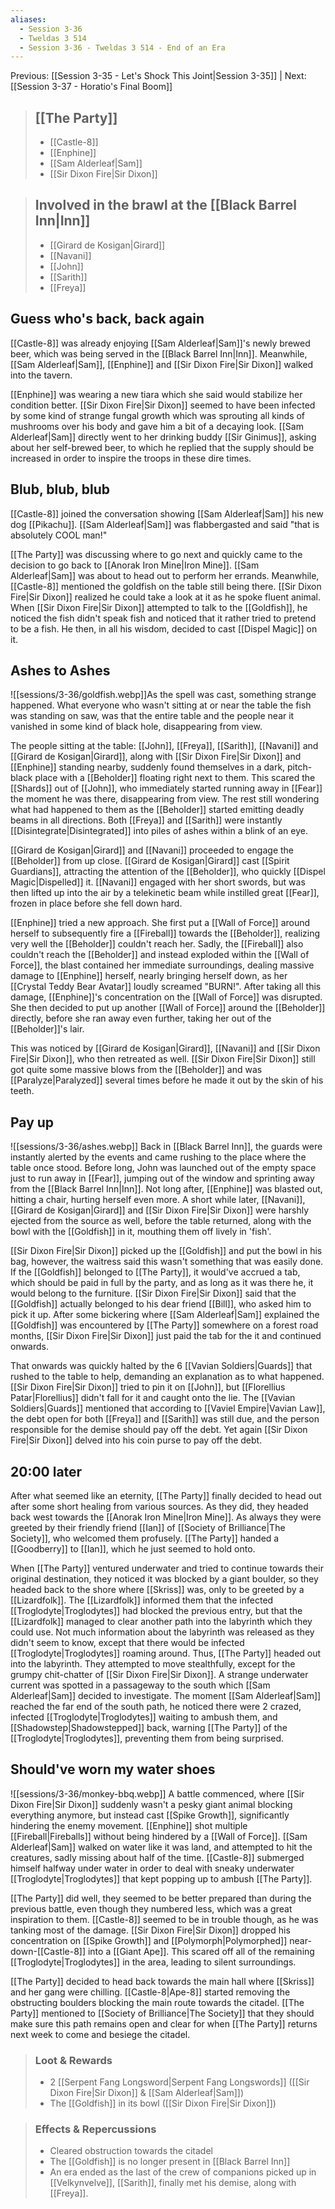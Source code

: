 ```yaml
---
aliases:
  - Session 3-36
  - Tweldas 3 514
  - Session 3-36 - Tweldas 3 514 - End of an Era
---
```

Previous: [[Session 3-35 - Let's Shock This Joint|Session 3-35]] | Next: [[Session 3-37 - Horatio's Final Boom]]

> ## [[The Party]]
>
> - [[Castle-8]]
> - [[Enphine]]
> - [[Sam Alderleaf|Sam]]
> - [[Sir Dixon Fire|Sir Dixon]]

> ## Involved in the brawl at the [[Black Barrel Inn|Inn]]
>
> - [[Girard de Kosigan|Girard]]
> - [[Navani]]
> - [[John]]
> - [[Sarith]]
> - [[Freya]]
## Guess who's back, back again
[[Castle-8]] was already enjoying [[Sam Alderleaf|Sam]]'s newly brewed beer, which was being served in the [[Black Barrel Inn|Inn]]. Meanwhile, [[Sam Alderleaf|Sam]], [[Enphine]] and [[Sir Dixon Fire|Sir Dixon]] walked into the tavern.

[[Enphine]] was wearing a new tiara which she said would stabilize her condition better. [[Sir Dixon Fire|Sir Dixon]] seemed to have been infected by some kind of strange fungal growth which was sprouting all kinds of mushrooms over his body and gave him a bit of a decaying look. [[Sam Alderleaf|Sam]] directly went to her drinking buddy [[Sir Ginimus]], asking about her self-brewed beer, to which he replied that the supply should be increased in order to inspire the troops in these dire times.
## Blub, blub, blub
[[Castle-8]] joined the conversation showing [[Sam Alderleaf|Sam]] his new dog [[Pikachu]]. [[Sam Alderleaf|Sam]] was flabbergasted and said "that is absolutely COOL man!"

[[The Party]] was discussing where to go next and quickly came to the decision to go back to [[Anorak Iron Mine|Iron Mine]]. [[Sam Alderleaf|Sam]] was about to head out to perform her errands. Meanwhile, [[Castle-8]] mentioned the goldfish on the table still being there. [[Sir Dixon Fire|Sir Dixon]] realized he could take a look at it as he spoke fluent animal. When [[Sir Dixon Fire|Sir Dixon]] attempted to talk to the [[Goldfish]], he noticed the fish didn't speak fish and noticed that it rather tried to pretend to be a fish. He then, in all his wisdom, decided to cast [[Dispel Magic]] on it.
## Ashes to Ashes
![[sessions/3-36/goldfish.webp]]As the spell was cast, something strange happened. What everyone who wasn't sitting at or near the table the fish was standing on saw, was that the entire table and the people near it vanished in some kind of black hole, disappearing from view.

The people sitting at the table: [[John]], [[Freya]], [[Sarith]], [[Navani]] and [[Girard de Kosigan|Girard]], along with [[Sir Dixon Fire|Sir Dixon]] and [[Enphine]] standing nearby, suddenly found themselves in a dark, pitch-black place with a [[Beholder]] floating right next to them. This scared the [[Shards]] out of [[John]], who immediately started running away in [[Fear]] the moment he was there, disappearing from view. The rest still wondering what had happened to them as the [[Beholder]] started emitting deadly beams in all directions. Both [[Freya]] and [[Sarith]] were instantly [[Disintegrate|Disintegrated]] into piles of ashes within a blink of an eye.

[[Girard de Kosigan|Girard]] and [[Navani]] proceeded to engage the [[Beholder]] from up close. [[Girard de Kosigan|Girard]] cast [[Spirit Guardians]], attracting the attention of the [[Beholder]], who quickly [[Dispel Magic|Dispelled]] it. [[Navani]] engaged with her short swords, but was then lifted up into the air by a telekinetic beam while instilled great [[Fear]], frozen in place before she fell down hard.

[[Enphine]] tried a new approach. She first put a [[Wall of Force]] around herself to subsequently fire a [[Fireball]] towards the [[Beholder]], realizing very well the [[Beholder]] couldn't reach her. Sadly, the [[Fireball]] also couldn't reach the [[Beholder]] and instead exploded within the [[Wall of Force]], the blast contained her immediate surroundings, dealing massive damage to [[Enphine]] herself, nearly bringing herself down, as her [[Crystal Teddy Bear Avatar]] loudly screamed "BURN!". After taking all this damage, [[Enphine]]'s concentration on the [[Wall of Force]] was disrupted. She then decided to put up another [[Wall of Force]] around the [[Beholder]] directly, before she ran away even further, taking her out of the [[Beholder]]'s lair.

This was noticed by [[Girard de Kosigan|Girard]], [[Navani]] and [[Sir Dixon Fire|Sir Dixon]], who then retreated as well. [[Sir Dixon Fire|Sir Dixon]] still got quite some massive blows from the [[Beholder]] and was [[Paralyze|Paralyzed]] several times before he made it out by the skin of his teeth.
## Pay up
![[sessions/3-36/ashes.webp]]
Back in [[Black Barrel Inn]], the guards were instantly alerted by the events and came rushing to the place where the table once stood. Before long, John was launched out of the empty space just to run away in [[Fear]], jumping out of the window and sprinting away from the [[Black Barrel Inn|Inn]]. Not long after,  [[Enphine]] was blasted out, hitting a chair, hurting herself even more. A short while later, [[Navani]], [[Girard de Kosigan|Girard]] and [[Sir Dixon Fire|Sir Dixon]] were harshly ejected from the source as well, before the table returned, along with the bowl with the [[Goldfish]] in it, mouthing them off lively in 'fish'.

[[Sir Dixon Fire|Sir Dixon]] picked up the [[Goldfish]] and put the bowl in his bag, however, the waitress said this wasn't something that was easily done. If the [[Goldfish]] belonged to [[The Party]], it would've accrued a tab, which should be paid in full by the party, and as long as it was there he, it would belong to the furniture. [[Sir Dixon Fire|Sir Dixon]] said that the [[Goldfish]] actually belonged to his dear friend [[Bill]], who asked him to pick it up. After some bickering where [[Sam Alderleaf|Sam]] explained the [[Goldfish]] was encountered by [[The Party]] somewhere on a forest road months, [[Sir Dixon Fire|Sir Dixon]] just paid the tab for the it and continued onwards.

That onwards was quickly halted by the 6 [[Vavian Soldiers|Guards]] that rushed to the table to help, demanding an explanation as to what happened. [[Sir Dixon Fire|Sir Dixon]] tried to pin it on [[John]], but [[Florellius Patar|Florellius]] didn't fall for it and caught onto the lie. The [[Vavian Soldiers|Guards]] mentioned that according to [[Vaviel Empire|Vavian Law]], the debt open for both [[Freya]] and [[Sarith]] was still due, and the person responsible for the demise should pay off the debt. Yet again [[Sir Dixon Fire|Sir Dixon]] delved into his coin purse to pay off the debt.
## 20:00 later
After what seemed like an eternity, [[The Party]] finally decided to head out after some short healing from various sources. As they did, they headed back west towards the [[Anorak Iron Mine|Iron Mine]]. As always they were greeted by their friendly friend [[Ian]] of [[Society of Brilliance|The Society]], who welcomed them profusely. [[The Party]] handed a [[Goodberry]] to [[Ian]], which he just seemed to hold onto.

When [[The Party]] ventured underwater and tried to continue towards their original destination, they noticed it was blocked by a giant boulder, so they headed back to the shore where [[Skriss]] was, only to be greeted by a [[Lizardfolk]]. The [[Lizardfolk]] informed them that the infected [[Troglodyte|Troglodytes]] had blocked the previous entry, but that the [[Lizardfolk]] managed to clear another path into the labyrinth which they could use. Not much information about the labyrinth was released as they didn't seem to know, except that there would be infected [[Troglodyte|Troglodytes]] roaming around.
Thus, [[The Party]] headed out into the labyrinth. They attempted to move stealthfully, except for the grumpy chit-chatter of [[Sir Dixon Fire|Sir Dixon]]. A strange underwater current was spotted in a passageway to the south which [[Sam Alderleaf|Sam]] decided to investigate. The moment [[Sam Alderleaf|Sam]] reached the far end of the south path, he noticed there were 2 crazed, infected [[Troglodyte|Troglodytes]] waiting to ambush them, and [[Shadowstep|Shadowstepped]] back, warning [[The Party]] of the [[Troglodyte|Troglodytes]], preventing them from being surprised.
## Should've worn my water shoes
![[sessions/3-36/monkey-bbq.webp]]
A battle commenced, where [[Sir Dixon Fire|Sir Dixon]] suddenly wasn't a pesky giant animal blocking everything anymore, but instead cast [[Spike Growth]], significantly hindering the enemy movement. [[Enphine]] shot multiple [[Fireball|Fireballs]] without being hindered by a [[Wall of Force]]. [[Sam Alderleaf|Sam]] walked on water like it was land, and attempted to hit the creatures, sadly missing about half of the time. [[Castle-8]] submerged himself halfway under water in order to deal with sneaky underwater [[Troglodyte|Troglodytes]] that kept popping up to ambush [[The Party]].

[[The Party]] did well, they seemed to be better prepared than during the previous battle, even though they numbered less, which was a great inspiration to them. [[Castle-8]] seemed to be in trouble though, as he was tanking most of the damage. [[Sir Dixon Fire|Sir Dixon]] dropped his concentration on [[Spike Growth]] and [[Polymorph|Polymorphed]] near-down-[[Castle-8]] into a [[Giant Ape]]. This scared off all of the remaining [[Troglodyte|Troglodytes]] in the area, leading to silent surroundings.

[[The Party]] decided to head back towards the main hall where [[Skriss]] and her gang were chilling. [[Castle-8|Ape-8]] started removing the obstructing boulders blocking the main route towards the citadel. [[The Party]] mentioned to [[Society of Brilliance|The Society]] that they should make sure this path remains open and clear for when [[The Party]] returns next week to come and besiege the citadel.


> ### Loot & Rewards
>
> - 2 [[Serpent Fang Longsword|Serpent Fang Longswords]] ([[Sir Dixon Fire|Sir Dixon]] & [[Sam Alderleaf|Sam]])
> - The [[Goldfish]] in its bowl ([[Sir Dixon Fire|Sir Dixon]])

> ### Effects & Repercussions
>
> - Cleared obstruction towards the citadel
> - The [[Goldfish]] is no longer present in [[Black Barrel Inn]]
> - An era ended as the last of the crew of companions picked up in [[Velkynvelve]], [[Sarith]], finally met his demise, along with [[Freya]].
